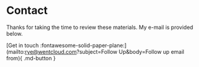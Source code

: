 # Contact 

Thanks for taking the time to review these materials. 
My e-mail is provided below.

[Get in touch :fontawesome-solid-paper-plane:](mailto:rye@wentcloud.com?subject=Follow Up&body=Follow up email from){ .md-button }